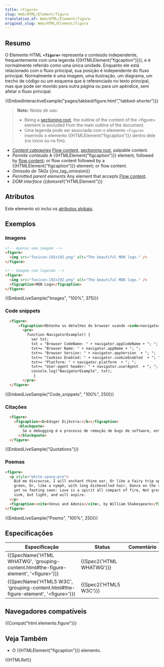 ```yaml
---
title: <figure>
slug: Web/HTML/Element/figure
translation_of: Web/HTML/Element/figure
original_slug: Web/HTML/Element/figura
---
```

## Resumo

O Elemento HTML **`<figure>`** representa o conteúdo independente, frequentemente com uma legenda ({{HTMLElement("figcaption")}}), e é normalmente referido como uma única unidade. Enquanto ele está relacionado com o fluxo principal, sua posição é independente do fluxo principal. Normalmente é uma imagem, uma ilustração, um diagrama, um trecho de código ou um esquema que é referenciado no texto principal, mas que pode ser movido para outra página ou para um apêndice, sem afetar o fluxo principal.
  
{{EmbedInteractiveExample("pages/tabbed/figure.html","tabbed-shorter")}}

> **Note:** _Notas de uso:_
>
> - Being a [sectioning root](/pt-BR/docs/Sections_and_Outlines_of_an_HTML5_document#Sectioning_root), the outline of the content of the \<figure> element is excluded from the main outline of the document.
> - Uma legenda pode ser associada com o elemento `<figure>` inserindo o elemento {{HTMLElement("figcaption")}} dentro dele (no inicio ou no fim).

- _[Content categories](/pt-BR/docs/HTML/Content_categories)_ [Flow content](/pt-BR/docs/HTML/Content_categories#Flow_content), [sectioning root](/pt-BR/docs/Sections_and_Outlines_of_an_HTML5_document#Sectioning_root), palpable content.
- _Permite conteúdo_ A {{HTMLElement("figcaption")}} element, followed by [flow content](/pt-BR/docs/HTML/Content_categories#Flow_content); or flow content followed by a {{HTMLElement("figcaption")}} element; or flow content.
- _Omissão de TAGs_ {{no_tag_omission}}
- _Permitted parent elements_ Any element that accepts [Flow content](/pt-BR/docs/HTML/Content_categories#Flow_content).
- _DOM interface_ {{domxref("HTMLElement")}}

## Atributos

Este elemento só inclui os [atributos globais](/pt-BR/docs/HTML/Global_attributes).

## Exemplos

### Imagens

```html
<!-- Apenas uma imagem -->
<figure>
  <img src="favicon-192x192.png" alt="The beautiful MDN logo." />
</figure>

<!-- Imagem com legenda -->
<figure>
  <img src="favicon-192x192.png" alt="The beautiful MDN logo." />
  <figcaption>MDN Logo</figcaption>
</figure>
```

{{EmbedLiveSample("Images", "100%", 375)}}

### Code snippets
  
```html
  <figure>
      <figcaption>Obtenha os detalhes do browser usando <code>navigator</code>.</figcaption>
        <pre>
          function NavigatorExample() {
            var txt;
            txt = "Browser CodeName: " + navigator.appCodeName + "; ";
            txt+= "Browser Name: " + navigator.appName + "; ";
            txt+= "Browser Version: " + navigator.appVersion  + "; ";
            txt+= "Cookies Enabled: " + navigator.cookieEnabled  + "; ";
            txt+= "Platform: " + navigator.platform  + "; ";
            txt+= "User-agent header: " + navigator.userAgent  + "; ";
            console.log("NavigatorExample", txt);
             }
        </pre>
  </figure>
```

{{EmbedLiveSample("Code_snippets", "100%", 250)}}

### Citações
  
```html
  <figure>
    <figcaption><b>Edsger Dijkstra:</b></figcaption>
      <blockquote>
        Se o debugging é o processo de remoção de bugs de software, então programação deve ser o processo de colocá-los
      </blockquote>
  </figure>
```

{{EmbedLiveSample("Quotations")}}
  

### Poemas

```html
<figure>
  <p style="white-space:pre">
    Bid me discourse, I will enchant thine ear, Or like a fairy trip upon the
    green, Or, like a nymph, with long dishevelled hair, Dance on the sands, and
    yet no footing seen: Love is a spirit all compact of fire, Not gross to
    sink, but light, and will aspire.
  </p>
  <figcaption><cite>Venus and Adonis</cite>, by William Shakespeare</figcaption>
</figure>
```

{{EmbedLiveSample("Poems", "100%", 250)}}

## Especificações

| Especificação                                                                                                            | Status                           | Comentário |
| ------------------------------------------------------------------------------------------------------------------------ | -------------------------------- | ---------- |
| {{SpecName('HTML WHATWG', 'grouping-content.html#the-figure-element', '&lt;figure&gt;')}} | {{Spec2('HTML WHATWG')}} |            |
| {{SpecName('HTML5 W3C', 'grouping-content.html#the-figure-element', '&lt;figure&gt;')}}     | {{Spec2('HTML5 W3C')}}     |            |

## Navegadores compatíveis

{{Compat("html.elements.figure")}}

## Veja Também

- O {{HTMLElement("figcaption")}} elemento.

{{HTMLRef}}
